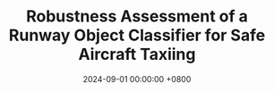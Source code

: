 ---
title:          "Robustness Assessment of a Runway Object Classifier for Safe Aircraft Taxiing"
selected:       false
date:           2024-09-01 00:00:00 +0800
pub:            "Proc. 43rd Digital Avionics Systems Conf. (DASC),"
pub_date:       "September 2024"
pub_last:       ' <span class="badge badge-pill badge-publication badge-success">Best of Session Award</span>'

authors:
- Y. Elboher*
- R. Elsaleh*
- <b>O. Isac*</b>
- M. Ducoffe
- A. Galametz
- G. Povéda
- R. Boumazouza
- N. Cohen
- G. Katz
links:
  PDF: https://www.katz-lab.com/_files/ugd/e8497d_d4901c54074349ee944e1b0e42684587.pdf
---
